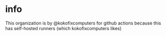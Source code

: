 # info
This organization is by @kokofixcomputers for github actions because this has self-hosted runners (which kokofixcomputers likes)
